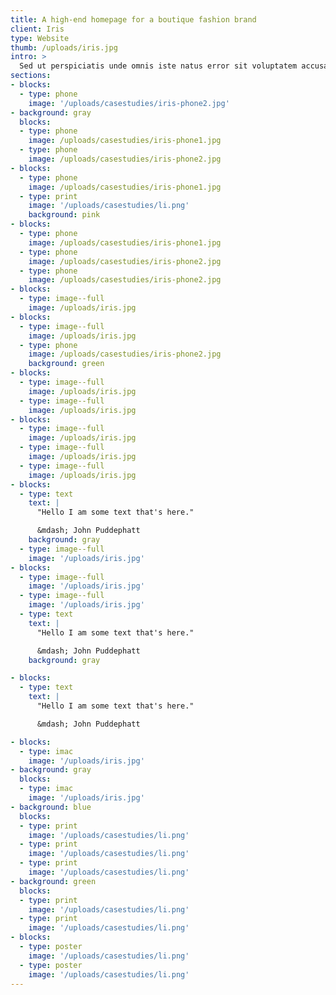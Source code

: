 ```yaml
---
title: A high-end homepage for a boutique fashion brand
client: Iris
type: Website
thumb: /uploads/iris.jpg
intro: >
  Sed ut perspiciatis unde omnis iste natus error sit voluptatem accusantium doloremque laudantium, totam rem aperiam, eaque ipsa quae ab illo inventore veritatis et quasi architecto beatae vitae dicta sunt explicabo. Nemo enim ipsam voluptatem quia voluptas sit aspernatur aut odit aut fugit, sed quia consequuntur magni dolores eos qui ratione voluptatem sequi nesciunt.
sections:
- blocks:
  - type: phone
    image: '/uploads/casestudies/iris-phone2.jpg'
- background: gray
  blocks:
  - type: phone
    image: /uploads/casestudies/iris-phone1.jpg
  - type: phone
    image: /uploads/casestudies/iris-phone2.jpg
- blocks:
  - type: phone
    image: /uploads/casestudies/iris-phone1.jpg
  - type: print
    image: '/uploads/casestudies/li.png'
    background: pink
- blocks:
  - type: phone
    image: /uploads/casestudies/iris-phone1.jpg
  - type: phone
    image: /uploads/casestudies/iris-phone2.jpg
  - type: phone
    image: /uploads/casestudies/iris-phone2.jpg
- blocks:
  - type: image--full
    image: /uploads/iris.jpg
- blocks:
  - type: image--full
    image: /uploads/iris.jpg
  - type: phone
    image: /uploads/casestudies/iris-phone2.jpg
    background: green
- blocks:
  - type: image--full
    image: /uploads/iris.jpg
  - type: image--full
    image: /uploads/iris.jpg
- blocks:
  - type: image--full
    image: /uploads/iris.jpg
  - type: image--full
    image: /uploads/iris.jpg
  - type: image--full
    image: /uploads/iris.jpg
- blocks:
  - type: text
    text: |
      "Hello I am some text that's here."

      &mdash; John Puddephatt
    background: gray
  - type: image--full
    image: '/uploads/iris.jpg'
- blocks:
  - type: image--full
    image: '/uploads/iris.jpg'
  - type: image--full
    image: '/uploads/iris.jpg'
  - type: text
    text: |
      "Hello I am some text that's here."

      &mdash; John Puddephatt
    background: gray

- blocks:
  - type: text
    text: |
      "Hello I am some text that's here."

      &mdash; John Puddephatt

- blocks:
  - type: imac
    image: '/uploads/iris.jpg'
- background: gray
  blocks:
  - type: imac
    image: '/uploads/iris.jpg'
- background: blue
  blocks:
  - type: print
    image: '/uploads/casestudies/li.png'
  - type: print
    image: '/uploads/casestudies/li.png'
  - type: print
    image: '/uploads/casestudies/li.png'
- background: green
  blocks:
  - type: print
    image: '/uploads/casestudies/li.png'
  - type: print
    image: '/uploads/casestudies/li.png'
- blocks:
  - type: poster
    image: '/uploads/casestudies/li.png'
  - type: poster
    image: '/uploads/casestudies/li.png'
---
```

